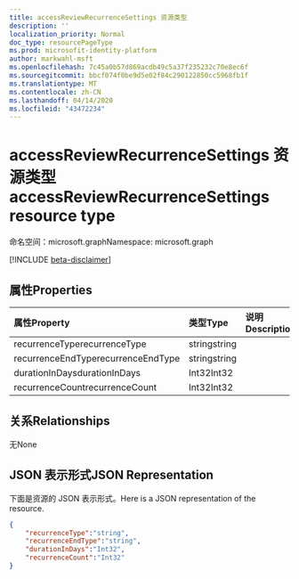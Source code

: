 ```yaml
---
title: accessReviewRecurrenceSettings 资源类型
description: ''
localization_priority: Normal
doc_type: resourcePageType
ms.prod: microsofit-identity-platform
author: markwahl-msft
ms.openlocfilehash: 7c45a0b57d869acdb49c5a37f235232c70e8ec6f
ms.sourcegitcommit: bbcf074f0be9d5e02f84c290122850cc5968fb1f
ms.translationtype: MT
ms.contentlocale: zh-CN
ms.lasthandoff: 04/14/2020
ms.locfileid: "43472234"
---
```

# <a name="accessreviewrecurrencesettings-resource-type"></a><span data-ttu-id="da619-102">accessReviewRecurrenceSettings 资源类型</span><span class="sxs-lookup"><span data-stu-id="da619-102">accessReviewRecurrenceSettings resource type</span></span>

<span data-ttu-id="da619-103">命名空间：microsoft.graph</span><span class="sxs-lookup"><span data-stu-id="da619-103">Namespace: microsoft.graph</span></span>

[!INCLUDE [beta-disclaimer](../../includes/beta-disclaimer.md)]


## <a name="properties"></a><span data-ttu-id="da619-104">属性</span><span class="sxs-lookup"><span data-stu-id="da619-104">Properties</span></span>
|<span data-ttu-id="da619-105">属性</span><span class="sxs-lookup"><span data-stu-id="da619-105">Property</span></span>|<span data-ttu-id="da619-106">类型</span><span class="sxs-lookup"><span data-stu-id="da619-106">Type</span></span>|<span data-ttu-id="da619-107">说明</span><span class="sxs-lookup"><span data-stu-id="da619-107">Description</span></span>|
|:---|:---|:---|
| <span data-ttu-id="da619-108">recurrenceType</span><span class="sxs-lookup"><span data-stu-id="da619-108">recurrenceType</span></span> | <span data-ttu-id="da619-109">string</span><span class="sxs-lookup"><span data-stu-id="da619-109">string</span></span> |  |
| <span data-ttu-id="da619-110">recurrenceEndType</span><span class="sxs-lookup"><span data-stu-id="da619-110">recurrenceEndType</span></span> | <span data-ttu-id="da619-111">string</span><span class="sxs-lookup"><span data-stu-id="da619-111">string</span></span> |  |
| <span data-ttu-id="da619-112">durationInDays</span><span class="sxs-lookup"><span data-stu-id="da619-112">durationInDays</span></span> | <span data-ttu-id="da619-113">Int32</span><span class="sxs-lookup"><span data-stu-id="da619-113">Int32</span></span> |  |
| <span data-ttu-id="da619-114">recurrenceCount</span><span class="sxs-lookup"><span data-stu-id="da619-114">recurrenceCount</span></span> | <span data-ttu-id="da619-115">Int32</span><span class="sxs-lookup"><span data-stu-id="da619-115">Int32</span></span> |  |

## <a name="relationships"></a><span data-ttu-id="da619-116">关系</span><span class="sxs-lookup"><span data-stu-id="da619-116">Relationships</span></span>
<span data-ttu-id="da619-117">无</span><span class="sxs-lookup"><span data-stu-id="da619-117">None</span></span>
## <a name="json-representation"></a><span data-ttu-id="da619-118">JSON 表示形式</span><span class="sxs-lookup"><span data-stu-id="da619-118">JSON Representation</span></span>
<span data-ttu-id="da619-119">下面是资源的 JSON 表示形式。</span><span class="sxs-lookup"><span data-stu-id="da619-119">Here is a JSON representation of the resource.</span></span>
<!--{
  "blockType": "resource",
  "@odata.type": "microsoft.graph.accessReviewRecurrenceSettings"
}-->
``` json
{
    "recurrenceType":"string",
    "recurrenceEndType":"string",
    "durationInDays":"Int32",
    "recurrenceCount":"Int32"
}
```



